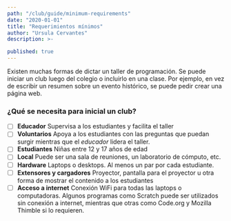 ```yaml
---
path: "/club/guide/minimum-requirements"
date: "2020-01-01"
title: "Requerimientos mínimos"
author: "Ursula Cervantes"
description: >-

published: true
---
```


Existen muchas formas de dictar un taller de programación. Se puede iniciar un
club luego del colegio o incluirlo en una clase. Por ejemplo, en vez de escribir
un resumen sobre un evento histórico, se puede pedir crear una página web.

### ¿Qué se necesita para inicial un club?

- [ ] **Educador** Supervisa a los estudiantes y facilita el taller
- [ ] **Voluntarios** Apoya a los estudiantes con las preguntas que puedan surgir
mientras que el *educador* lidera el taller.
- [ ] **Estudiantes** Niñas entre 12 y 17 años de edad
- [ ] **Local** Puede ser una sala de reuniones, un laboratorio de cómputo, etc.
- [ ] **Hardware** Laptops o desktops. Al menos un par por cada estudiante.
- [ ] **Extensores y cargadores** Proyector, pantalla para el proyector u otra
forma de mostrar el contenido a los estudiantes
- [ ] **Acceso a internet** Conexión WiFi para todas las laptops o computadoras.
Algunos programas como Scratch puede ser utilizados sin conexión a internet, mientras
que otras como Code.org y Mozilla Thimble si lo requieren.
